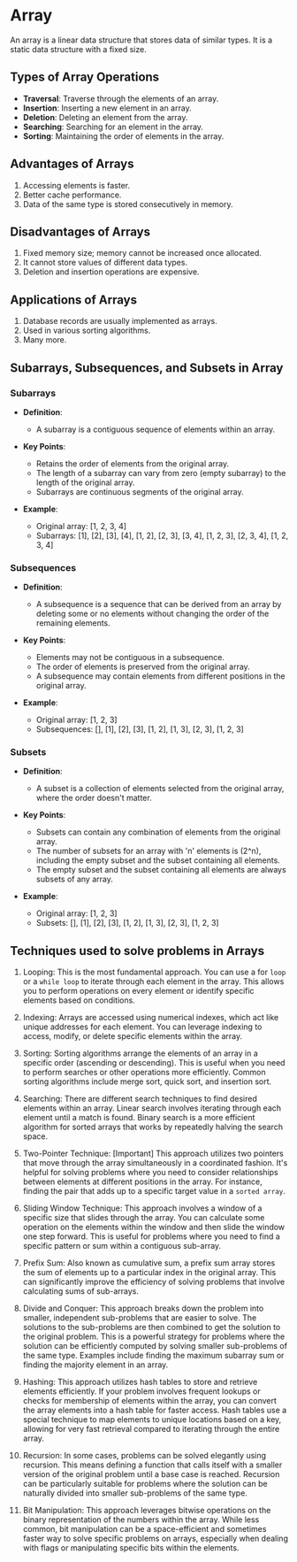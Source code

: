 # Array

An array is a linear data structure that stores data of similar types. It is a static data structure with a fixed size.

## Types of Array Operations

- **Traversal**: Traverse through the elements of an array.
- **Insertion**: Inserting a new element in an array.
- **Deletion**: Deleting an element from the array.
- **Searching**: Searching for an element in the array.
- **Sorting**: Maintaining the order of elements in the array.

## Advantages of Arrays

1. Accessing elements is faster.
2. Better cache performance.
3. Data of the same type is stored consecutively in memory.

## Disadvantages of Arrays

1. Fixed memory size; memory cannot be increased once allocated.
2. It cannot store values of different data types.
3. Deletion and insertion operations are expensive.

## Applications of Arrays

1. Database records are usually implemented as arrays.
2. Used in various sorting algorithms.
3. Many more.

## Subarrays, Subsequences, and Subsets in Array

### Subarrays

- **Definition**:

  - A subarray is a contiguous sequence of elements within an array.

- **Key Points**:

  - Retains the order of elements from the original array.
  - The length of a subarray can vary from zero (empty subarray) to the length of the original array.
  - Subarrays are continuous segments of the original array.

- **Example**:
  - Original array: [1, 2, 3, 4]
  - Subarrays: [1], [2], [3], [4], [1, 2], [2, 3], [3, 4], [1, 2, 3], [2, 3, 4], [1, 2, 3, 4]

### Subsequences

- **Definition**:

  - A subsequence is a sequence that can be derived from an array by deleting some or no elements without changing the order of the remaining elements.

- **Key Points**:

  - Elements may not be contiguous in a subsequence.
  - The order of elements is preserved from the original array.
  - A subsequence may contain elements from different positions in the original array.

- **Example**:
  - Original array: [1, 2, 3]
  - Subsequences: [], [1], [2], [3], [1, 2], [1, 3], [2, 3], [1, 2, 3]

### Subsets

- **Definition**:

  - A subset is a collection of elements selected from the original array, where the order doesn't matter.

- **Key Points**:

  - Subsets can contain any combination of elements from the original array.
  - The number of subsets for an array with 'n' elements is \(2^n\), including the empty subset and the subset containing all elements.
  - The empty subset and the subset containing all elements are always subsets of any array.

- **Example**:
  - Original array: [1, 2, 3]
  - Subsets: [], [1], [2], [3], [1, 2], [1, 3], [2, 3], [1, 2, 3]

## Techniques used to solve problems in Arrays

1. Looping:
This is the most fundamental approach. You can use a for `loop` or a `while loop` to iterate through each element in the array. This allows you to perform operations on every element or identify specific elements based on conditions.

2. Indexing:
   Arrays are accessed using numerical indexes, which act like unique addresses for each element. You can leverage indexing to access, modify, or delete specific elements within the array.

3. Sorting:
   Sorting algorithms arrange the elements of an array in a specific order (ascending or descending). This is useful when you need to perform searches or other operations more efficiently. Common sorting algorithms include merge sort, quick sort, and insertion sort.

4. Searching:
   There are different search techniques to find desired elements within an array. Linear search involves iterating through each element until a match is found. Binary search is a more efficient algorithm for sorted arrays that works by repeatedly halving the search space.

5. Two-Pointer Technique: [Important]
   This approach utilizes two pointers that move through the array simultaneously in a coordinated fashion. It's helpful for solving problems where you need to consider relationships between elements at different positions in the array. For instance, finding the pair that adds up to a specific target value in a `sorted array`.

6. Sliding Window Technique:
   This approach involves a window of a specific size that slides through the array. You can calculate some operation on the elements within the window and then slide the window one step forward. This is useful for problems where you need to find a specific pattern or sum within a contiguous sub-array.

7. Prefix Sum:
   Also known as cumulative sum, a prefix sum array stores the sum of elements up to a particular index in the original array. This can significantly improve the efficiency of solving problems that involve calculating sums of sub-arrays.

8. Divide and Conquer:
    This approach breaks down the problem into smaller, independent sub-problems that are easier to solve. The solutions to the sub-problems are then combined to get the solution to the original problem. This is a powerful strategy for problems where the solution can be efficiently computed by solving smaller sub-problems of the same type. Examples include finding the maximum subarray sum or finding the majority element in an array.

9. Hashing:
    This approach utilizes hash tables to store and retrieve elements efficiently. If your problem involves frequent lookups or checks for membership of elements within the array, you can convert the array elements into a hash table for faster access. Hash tables use a special technique to map elements to unique locations based on a key, allowing for very fast retrieval compared to iterating through the entire array.

10. Recursion:
    In some cases, problems can be solved elegantly using recursion. This means defining a function that calls itself with a smaller version of the original problem until a base case is reached. Recursion can be particularly suitable for problems where the solution can be naturally divided into smaller sub-problems of the same type.

11. Bit Manipulation:
    This approach leverages bitwise operations on the binary representation of the numbers within the array. While less common, bit manipulation can be a space-efficient and sometimes faster way to solve specific problems on arrays, especially when dealing with flags or manipulating specific bits within the elements.
